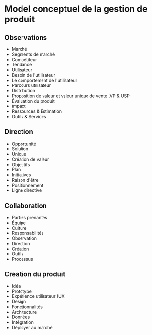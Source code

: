 # Model conceptuel de la gestion de produit

## Observations
- Marché
- Segments de marché
- Compétiteur
- Tendance
- Utilisateur
- Besoin de l'utilisateur
- Le comportement de l'utilisateur
- Parcours utilisateur
- Distribution
- Proposition de valeur et valeur unique de vente (VP & USP)
- Évaluation du produit
- Impact
- Ressources & Estimation
- Outils & Services

## Direction
- Opportunité
- Solution
- Unique
- Création de valeur
- Objectifs
- Plan
- Initiatives
- Raison d'être
- Positionnement
- Ligne directive

## Collaboration
- Parties prenantes
- Équipe
- Culture
- Responsabilités
- Observation
- Direction
- Création
- Outils
- Processus

## Création du produit
- Idéa
- Prototype
- Expérience utilisateur (UX)
- Design
- Fonctionnalités
- Architecture
- Données
- Intégration
- Déployer au marché
